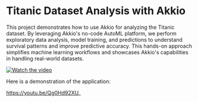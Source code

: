 # Titanic Dataset Analysis with Akkio

This project demonstrates how to use Akkio for analyzing the Titanic dataset. 
By leveraging Akkio's no-code AutoML platform, we perform exploratory data analysis, model training, and predictions to understand survival patterns and improve predictive accuracy. 
This hands-on approach simplifies machine learning workflows and showcases Akkio's capabilities in handling real-world datasets.

[![Watch the video](https://img.youtube.com/vi/Qg0Hd92XU_/maxresdefault.jpg)](https://www.youtube.com/watch?v=Qg0Hd92XU_)

Here is a demonstration of the application:

https://youtu.be/Qg0Hd92XU_
